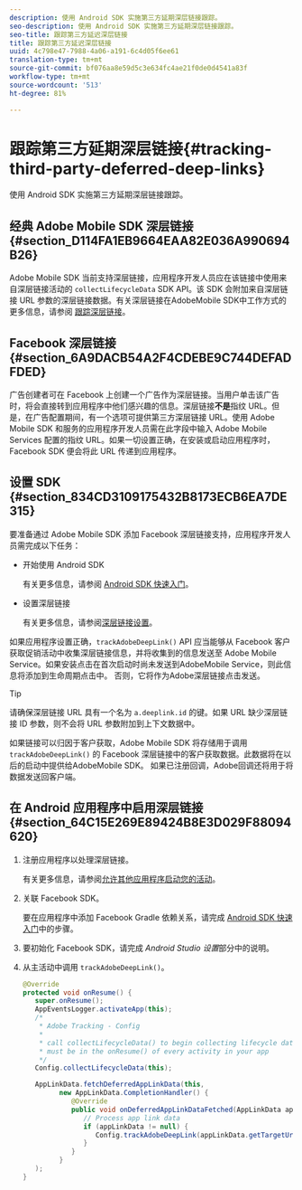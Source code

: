 ```yaml
---
description: 使用 Android SDK 实施第三方延期深层链接跟踪。
seo-description: 使用 Android SDK 实施第三方延期深层链接跟踪。
seo-title: 跟踪第三方延迟深层链接
title: 跟踪第三方延迟深层链接
uuid: 4c798e47-7988-4a06-a191-6c4d05f6ee61
translation-type: tm+mt
source-git-commit: bf076aa8e59d5c3e634fc4ae21f0de0d4541a83f
workflow-type: tm+mt
source-wordcount: '513'
ht-degree: 81%

---
```



# 跟踪第三方延期深层链接{#tracking-third-party-deferred-deep-links}

使用 Android SDK 实施第三方延期深层链接跟踪。

## 经典 Adobe Mobile SDK 深层链接 {#section_D114FA1EB9664EAA82E036A990694B26}

Adobe Mobile SDK 当前支持深层链接，应用程序开发人员应在该链接中使用来自深层链接活动的 `collectLifecycleData` SDK API。该 SDK 会附加来自深层链接 URL 参数的深层链接数据。有关深层链接在AdobeMobile SDK中工作方式的更多信息，请参阅 [跟踪深层链接](/help/android/acquisition-main/tracking-deep-links/tracking-deep-links.md)。

## Facebook 深层链接 {#section_6A9DACB54A2F4CDEBE9C744DEFADFDED}

广告创建者可在 Facebook 上创建一个广告作为深层链接。当用户单击该广告时，将会直接转到应用程序中他们感兴趣的信息。深层链接&#x200B;**不是**&#x200B;指纹 URL。但是，在广告配置期间，有一个选项可提供第三方深层链接 URL。使用 Adobe Mobile SDK 和服务的应用程序开发人员需在此字段中输入 Adobe Mobile Services 配置的指纹 URL。如果一切设置正确，在安装或启动应用程序时，Facebook SDK 便会将此 URL 传递到应用程序。

## 设置 SDK {#section_834CD3109175432B8173ECB6EA7DE315}

要准备通过 Adobe Mobile SDK 添加 Facebook 深层链接支持，应用程序开发人员需完成以下任务：

* 开始使用 Android SDK

   有关更多信息，请参阅 [Android SDK 快速入门](https://developers.facebook.com/docs/android/getting-started)。

* 设置深层链接

   有关更多信息，请参阅[深层链接设置](https://developers.facebook.com/docs/app-ads/deep-linking#os)。

如果应用程序设置正确，`trackAdobeDeepLink()` API 应当能够从 Facebook 客户获取促销活动中收集深层链接信息，并将收集到的信息发送至 Adobe Mobile Service。如果安装点击在首次启动时尚未发送到AdobeMobile Service，则此信息将添加到生命周期点击中。 否则，它将作为Adobe深层链接点击发送。

>[!TIP]
>
>请确保深层链接 URL 具有一个名为 `a.deeplink.id` 的键。如果 URL 缺少深层链接 ID 参数，则不会将 URL 参数附加到上下文数据中。

如果链接可以归因于客户获取，Adobe Mobile SDK 将存储用于调用 `trackAdobeDeepLink()` 的 Facebook 深层链接中的客户获取数据。此数据将在以后的启动中提供给AdobeMobile SDK。 如果已注册回调，Adobe回调还将用于将数据发送回客户端。

## 在 Android 应用程序中启用深层链接 {#section_64C15E269E89424B8E3D029F88094620}

1. 注册应用程序以处理深层链接。

   有关更多信息，请参阅[允许其他应用程序启动您的活动](https://developer.android.com/training/basics/intents/filters.html)。

1. 关联 Facebook SDK。

   要在应用程序中添加 Facebook Gradle 依赖关系，请完成 [Android SDK 快速入门](https://developers.facebook.com/docs/android/getting-started)中的步骤。

1. 要初始化 Facebook SDK，请完成 *Android Studio 设置*&#x200B;部分中的说明。
1. 从主活动中调用 `trackAdobeDeepLink()`。

   ```java
   @Override 
   protected void onResume() { 
      super.onResume(); 
      AppEventsLogger.activateApp(this); 
      /* 
       * Adobe Tracking - Config 
       * 
       * call collectLifecycleData() to begin collecting lifecycle data 
       * must be in the onResume() of every activity in your app 
       */ 
      Config.collectLifecycleData(this);
   
      AppLinkData.fetchDeferredAppLinkData(this, 
            new AppLinkData.CompletionHandler() { 
               @Override 
               public void onDeferredAppLinkDataFetched(AppLinkData appLinkData) { 
                  // Process app link data 
                  if (appLinkData != null) { 
                     Config.trackAdobeDeepLink(appLinkData.getTargetUri()); 
                  } 
               } 
            } 
      ); 
   }
   ```

